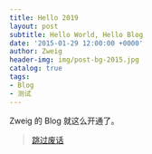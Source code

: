 ```yaml
---
title: Hello 2019
layout: post
subtitle: Hello World, Hello Blog
date: '2015-01-29 12:00:00 +0000'
author: Zweig
header-img: img/post-bg-2015.jpg
catalog: true
tags:
- Blog
- 测试
---
```


Zweig 的 Blog 就这么开通了。

> [跳过废话 ](#End)